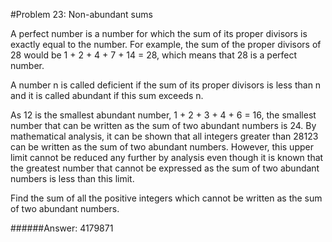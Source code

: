 #Problem 23: Non-abundant sums

A perfect number is a number for which the sum of its proper divisors is
exactly equal to the number. For example, the sum of the proper divisors of 28
would be 1 + 2 + 4 + 7 + 14 = 28, which means that 28 is a perfect number.

A number n is called deficient if the sum of its proper divisors is less than n
and it is called abundant if this sum exceeds n.

As 12 is the smallest abundant number, 1 + 2 + 3 + 4 + 6 = 16, the smallest
number that can be written as the sum of two abundant numbers is 24.
By mathematical analysis, it can be shown that all integers greater than 28123
can be written as the sum of two abundant numbers. However, this upper limit
cannot be reduced any further by analysis even though it is known that
the greatest number that cannot be expressed as the sum of two abundant numbers
is less than this limit.

Find the sum of all the positive integers which cannot be written as the sum of
two abundant numbers.

######Answer: 4179871